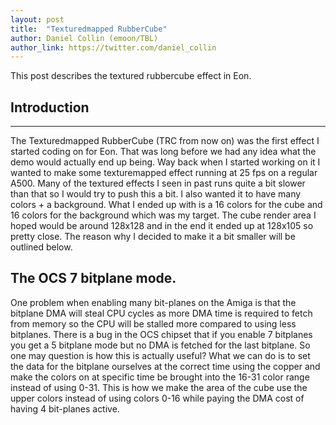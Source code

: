 ```yaml
---
layout: post
title:  "Texturedmapped RubberCube"
author: Daniel Collin (emoon/TBL)
author_link: https://twitter.com/daniel_collin
---
```


This post describes the textured rubbercube effect in Eon.

## Introduction
---

The Texturedmapped RubberCube (TRC from now on) was the first effect I started coding on for Eon. That was long before we had any idea what the demo would actually end up being. Way back when I started working on it I wanted to make some texturemapped effect running at 25 fps on a regular A500. Many of the textured effects I seen in past runs quite a bit slower than that so I would try to push this a bit. I also wanted it to have many colors + a background. What I ended up with is a 16 colors for the cube and 16 colors for the background which was my target. The cube render area I hoped would be around 128x128 and in the end it ended up at 128x105 so pretty close. The reason why I decided to make it a bit smaller will be outlined below.

## The OCS 7 bitplane mode.

One problem when enabling many bit-planes on the Amiga is that the bitplane DMA will steal CPU cycles as more DMA time is required to fetch from memory so the CPU will be stalled more compared to using less bitplanes. There is a bug in the OCS chipset that if you enable 7 bitplanes you get a 5 bitplane mode but no DMA is fetched for the last bitplane. So one may question is how this is actually useful? What we can do is to set the data for the bitplane ourselves at the correct time using the copper and make the colors on at specific time be brought into the 16-31 color range instead of using 0-31. This is how we make the area of the cube use the upper colors instead of using colors 0-16 while paying the DMA cost of having 4 bit-planes active.


